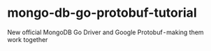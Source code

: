 # mongo-db-go-protobuf-tutorial
New official MongoDB Go Driver and Google Protobuf - making them work together
